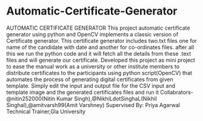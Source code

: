 # Automatic-Certificate-Generator
AUTOMATIC CERTIFICATE GENERATOR This project automatic certificate generator using python and OpenCV implements a classic version of  Certificate  generator. This certificate generator includes two.txt files one for name of the candidate with date and another for co-ordinates files. after all this we run the python code and it will fetch all the details from these .text files and will generate our certificate. Developed this project as mini project to ease the manual work as a university or other institute members to distribute certificates to the participants using python script(OpenCV) that automates the process of generating digital certificates from given template. Simply edit the  input and output file for the CSV  input and template image and the generated   certificates files and run it Collabrators-@nitin252000(Nitin Kumar Singh),@NikhiLdotSinghaL(Nikhil Singhal),@amitvarsh99(Amit Varshney) Supervised By: Priya Agarwal Technical Trainer,Gla University
